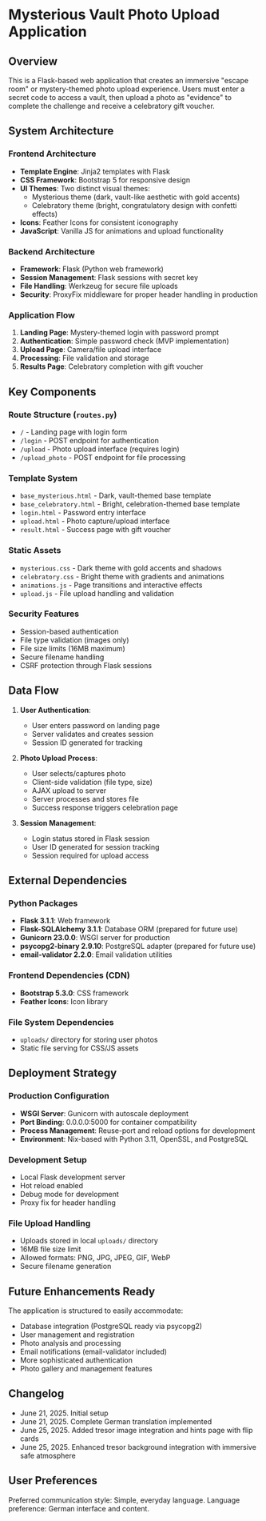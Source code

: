 # Mysterious Vault Photo Upload Application

## Overview

This is a Flask-based web application that creates an immersive "escape room" or mystery-themed photo upload experience. Users must enter a secret code to access a vault, then upload a photo as "evidence" to complete the challenge and receive a celebratory gift voucher.

## System Architecture

### Frontend Architecture
- **Template Engine**: Jinja2 templates with Flask
- **CSS Framework**: Bootstrap 5 for responsive design
- **UI Themes**: Two distinct visual themes:
  - Mysterious theme (dark, vault-like aesthetic with gold accents)
  - Celebratory theme (bright, congratulatory design with confetti effects)
- **Icons**: Feather Icons for consistent iconography
- **JavaScript**: Vanilla JS for animations and upload functionality

### Backend Architecture
- **Framework**: Flask (Python web framework)
- **Session Management**: Flask sessions with secret key
- **File Handling**: Werkzeug for secure file uploads
- **Security**: ProxyFix middleware for proper header handling in production

### Application Flow
1. **Landing Page**: Mystery-themed login with password prompt
2. **Authentication**: Simple password check (MVP implementation)
3. **Upload Page**: Camera/file upload interface
4. **Processing**: File validation and storage
5. **Results Page**: Celebratory completion with gift voucher

## Key Components

### Route Structure (`routes.py`)
- `/` - Landing page with login form
- `/login` - POST endpoint for authentication
- `/upload` - Photo upload interface (requires login)
- `/upload_photo` - POST endpoint for file processing

### Template System
- `base_mysterious.html` - Dark, vault-themed base template
- `base_celebratory.html` - Bright, celebration-themed base template
- `login.html` - Password entry interface
- `upload.html` - Photo capture/upload interface
- `result.html` - Success page with gift voucher

### Static Assets
- `mysterious.css` - Dark theme with gold accents and shadows
- `celebratory.css` - Bright theme with gradients and animations
- `animations.js` - Page transitions and interactive effects
- `upload.js` - File upload handling and validation

### Security Features
- Session-based authentication
- File type validation (images only)
- File size limits (16MB maximum)
- Secure filename handling
- CSRF protection through Flask sessions

## Data Flow

1. **User Authentication**: 
   - User enters password on landing page
   - Server validates and creates session
   - Session ID generated for tracking

2. **Photo Upload Process**:
   - User selects/captures photo
   - Client-side validation (file type, size)
   - AJAX upload to server
   - Server processes and stores file
   - Success response triggers celebration page

3. **Session Management**:
   - Login status stored in Flask session
   - User ID generated for session tracking
   - Session required for upload access

## External Dependencies

### Python Packages
- **Flask 3.1.1**: Web framework
- **Flask-SQLAlchemy 3.1.1**: Database ORM (prepared for future use)
- **Gunicorn 23.0.0**: WSGI server for production
- **psycopg2-binary 2.9.10**: PostgreSQL adapter (prepared for future use)
- **email-validator 2.2.0**: Email validation utilities

### Frontend Dependencies (CDN)
- **Bootstrap 5.3.0**: CSS framework
- **Feather Icons**: Icon library

### File System Dependencies
- `uploads/` directory for storing user photos
- Static file serving for CSS/JS assets

## Deployment Strategy

### Production Configuration
- **WSGI Server**: Gunicorn with autoscale deployment
- **Port Binding**: 0.0.0.0:5000 for container compatibility
- **Process Management**: Reuse-port and reload options for development
- **Environment**: Nix-based with Python 3.11, OpenSSL, and PostgreSQL

### Development Setup
- Local Flask development server
- Hot reload enabled
- Debug mode for development
- Proxy fix for header handling

### File Upload Handling
- Uploads stored in local `uploads/` directory
- 16MB file size limit
- Allowed formats: PNG, JPG, JPEG, GIF, WebP
- Secure filename generation

## Future Enhancements Ready

The application is structured to easily accommodate:
- Database integration (PostgreSQL ready via psycopg2)
- User management and registration
- Photo analysis and processing
- Email notifications (email-validator included)
- More sophisticated authentication
- Photo gallery and management features

## Changelog
- June 21, 2025. Initial setup
- June 21, 2025. Complete German translation implemented
- June 25, 2025. Added tresor image integration and hints page with flip cards
- June 25, 2025. Enhanced tresor background integration with immersive safe atmosphere

## User Preferences

Preferred communication style: Simple, everyday language.
Language preference: German interface and content.